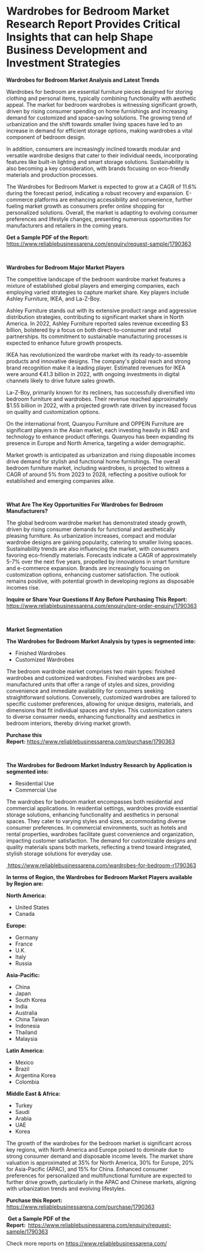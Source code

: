 <p><h1>Wardrobes for Bedroom Market Research Report Provides Critical Insights that can help Shape Business Development and Investment Strategies</h1></p><p><strong>Wardrobes for Bedroom Market Analysis and Latest Trends</strong></p>
<p><p>Wardrobes for bedroom are essential furniture pieces designed for storing clothing and personal items, typically combining functionality with aesthetic appeal. The market for bedroom wardrobes is witnessing significant growth, driven by rising consumer spending on home furnishings and increasing demand for customized and space-saving solutions. The growing trend of urbanization and the shift towards smaller living spaces have led to an increase in demand for efficient storage options, making wardrobes a vital component of bedroom design.</p><p>In addition, consumers are increasingly inclined towards modular and versatile wardrobe designs that cater to their individual needs, incorporating features like built-in lighting and smart storage solutions. Sustainability is also becoming a key consideration, with brands focusing on eco-friendly materials and production processes.</p><p>The Wardrobes for Bedroom Market is expected to grow at a CAGR of 11.6% during the forecast period, indicating a robust recovery and expansion. E-commerce platforms are enhancing accessibility and convenience, further fueling market growth as consumers prefer online shopping for personalized solutions. Overall, the market is adapting to evolving consumer preferences and lifestyle changes, presenting numerous opportunities for manufacturers and retailers in the coming years.</p></p>
<p><strong>Get a Sample PDF of the Report:&nbsp;</strong> <a href="https://www.reliablebusinessarena.com/enquiry/request-sample/1790363?utm_campaign=1948&utm_medium=2&utm_source=Github&utm_content=ia&utm_term=07022025&utm_id=wardrobes-for-bedroom">https://www.reliablebusinessarena.com/enquiry/request-sample/1790363</a></p>
<p>&nbsp;</p>
<p><strong>Wardrobes for Bedroom Major Market Players</strong></p>
<p><p>The competitive landscape of the bedroom wardrobe market features a mixture of established global players and emerging companies, each employing varied strategies to capture market share. Key players include Ashley Furniture, IKEA, and La-Z-Boy.</p><p>Ashley Furniture stands out with its extensive product range and aggressive distribution strategies, contributing to significant market share in North America. In 2022, Ashley Furniture reported sales revenue exceeding $3 billion, bolstered by a focus on both direct-to-consumer and retail partnerships. Its commitment to sustainable manufacturing processes is expected to enhance future growth prospects.</p><p>IKEA has revolutionized the wardrobe market with its ready-to-assemble products and innovative designs. The company's global reach and strong brand recognition make it a leading player. Estimated revenues for IKEA were around €41.3 billion in 2022, with ongoing investments in digital channels likely to drive future sales growth.</p><p>La-Z-Boy, primarily known for its recliners, has successfully diversified into bedroom furniture and wardrobes. Their revenue reached approximately $1.55 billion in 2022, with a projected growth rate driven by increased focus on quality and customization options.</p><p>On the international front, Quanyou Furniture and OPPEIN Furniture are significant players in the Asian market, each investing heavily in R&D and technology to enhance product offerings. Quanyou has been expanding its presence in Europe and North America, targeting a wider demographic.</p><p>Market growth is anticipated as urbanization and rising disposable incomes drive demand for stylish and functional home furnishings. The overall bedroom furniture market, including wardrobes, is projected to witness a CAGR of around 5% from 2023 to 2028, reflecting a positive outlook for established and emerging companies alike.</p></p>
<p>&nbsp;</p>
<p><strong>What Are The Key Opportunities For Wardrobes for Bedroom Manufacturers?</strong></p>
<p><p>The global bedroom wardrobe market has demonstrated steady growth, driven by rising consumer demands for functional and aesthetically pleasing furniture. As urbanization increases, compact and modular wardrobe designs are gaining popularity, catering to smaller living spaces. Sustainability trends are also influencing the market, with consumers favoring eco-friendly materials. Forecasts indicate a CAGR of approximately 5-7% over the next five years, propelled by innovations in smart furniture and e-commerce expansion. Brands are increasingly focusing on customization options, enhancing customer satisfaction. The outlook remains positive, with potential growth in developing regions as disposable incomes rise.</p></p>
<p><strong>Inquire or Share Your Questions If Any Before Purchasing This Report:</strong> <a href="https://www.reliablebusinessarena.com/enquiry/pre-order-enquiry/1790363?utm_campaign=1948&utm_medium=2&utm_source=Github&utm_content=ia&utm_term=07022025&utm_id=wardrobes-for-bedroom">https://www.reliablebusinessarena.com/enquiry/pre-order-enquiry/1790363</a></p>
<p>&nbsp;</p>
<p><strong>Market Segmentation</strong></p>
<p><strong>The Wardrobes for Bedroom Market Analysis by types is segmented into:</strong></p>
<p><ul><li>Finished Wardrobes</li><li>Customized Wardrobes</li></ul></p>
<p><p>The bedroom wardrobe market comprises two main types: finished wardrobes and customized wardrobes. Finished wardrobes are pre-manufactured units that offer a range of styles and sizes, providing convenience and immediate availability for consumers seeking straightforward solutions. Conversely, customized wardrobes are tailored to specific customer preferences, allowing for unique designs, materials, and dimensions that fit individual spaces and styles. This customization caters to diverse consumer needs, enhancing functionality and aesthetics in bedroom interiors, thereby driving market growth.</p></p>
<p><strong>Purchase this Report:&nbsp;</strong><a href="https://www.reliablebusinessarena.com/purchase/1790363?utm_campaign=1948&utm_medium=2&utm_source=Github&utm_content=ia&utm_term=07022025&utm_id=wardrobes-for-bedroom">https://www.reliablebusinessarena.com/purchase/1790363</a></p>
<p>&nbsp;</p>
<p><strong>The Wardrobes for Bedroom Market Industry Research by Application is segmented into:</strong></p>
<p><ul><li>Residential Use</li><li>Commercial Use</li></ul></p>
<p><p>The wardrobes for bedroom market encompasses both residential and commercial applications. In residential settings, wardrobes provide essential storage solutions, enhancing functionality and aesthetics in personal spaces. They cater to varying styles and sizes, accommodating diverse consumer preferences. In commercial environments, such as hotels and rental properties, wardrobes facilitate guest convenience and organization, impacting customer satisfaction. The demand for customizable designs and quality materials spans both markets, reflecting a trend toward integrated, stylish storage solutions for everyday use.</p></p>
<p><a href="https://www.reliablebusinessarena.com/wardrobes-for-bedroom-r1790363?utm_campaign=1948&utm_medium=2&utm_source=Github&utm_content=ia&utm_term=07022025&utm_id=wardrobes-for-bedroom">&nbsp;https://www.reliablebusinessarena.com/wardrobes-for-bedroom-r1790363</a></p>
<p><strong>In terms of Region, the Wardrobes for Bedroom Market Players available by Region are:</strong></p>
<p>
    <p> <strong> North America: </strong>
        <ul>
            <li>United States</li>
            <li>Canada</li>
        </ul>
        </p> 
    <p> <strong> Europe: </strong>
        <ul>
            <li>Germany</li>
            <li>France</li>
            <li>U.K.</li>
            <li>Italy</li>
            <li>Russia</li>
        </ul>
        </p> 
    <p> <strong> Asia-Pacific: </strong>
        <ul>
            <li>China</li>
            <li>Japan</li>
            <li>South Korea</li>
            <li>India</li>
            <li>Australia</li>
            <li>China Taiwan</li>
            <li>Indonesia</li>
            <li>Thailand</li>
            <li>Malaysia</li>
        </ul>
        </p> 
    <p> <strong> Latin America: </strong>
        <ul>
            <li>Mexico</li>
            <li>Brazil</li>
            <li>Argentina Korea</li>
            <li>Colombia</li>
        </ul>
        </p> 
    <p> <strong> Middle East & Africa: </strong>
        <ul>
            <li>Turkey</li>
            <li>Saudi</li>
            <li>Arabia</li>
            <li>UAE</li>
            <li>Korea</li>
        </ul>
    </p>
    </p>
<p><p>The growth of the wardrobes for the bedroom market is significant across key regions, with North America and Europe poised to dominate due to strong consumer demand and disposable income levels. The market share valuation is approximated at 35% for North America, 30% for Europe, 20% for Asia-Pacific (APAC), and 15% for China. Enhanced consumer preferences for personalized and multifunctional furniture are expected to further drive growth, particularly in the APAC and Chinese markets, aligning with urbanization trends and evolving lifestyles.</p></p>
<p><strong>Purchase this Report: </strong><a href="https://www.reliablebusinessarena.com/purchase/1790363?utm_campaign=1948&utm_medium=2&utm_source=Github&utm_content=ia&utm_term=07022025&utm_id=wardrobes-for-bedroom">https://www.reliablebusinessarena.com/purchase/1790363</a></p>
<p>&nbsp;<strong>Get a Sample PDF of the Report:&nbsp;&nbsp;</strong><a href="https://www.reliablebusinessarena.com/enquiry/request-sample/1790363?utm_campaign=1948&utm_medium=2&utm_source=Github&utm_content=ia&utm_term=07022025&utm_id=wardrobes-for-bedroom">https://www.reliablebusinessarena.com/enquiry/request-sample/1790363</a></p>
<p><strong></strong></p>
<p>Check more reports on <a href="https://www.reliablebusinessarena.com/?utm_campaign=1948&utm_medium=2&utm_source=Github&utm_content=ia&utm_term=07022025&utm_id=wardrobes-for-bedroom">https://www.reliablebusinessarena.com/</a></p>